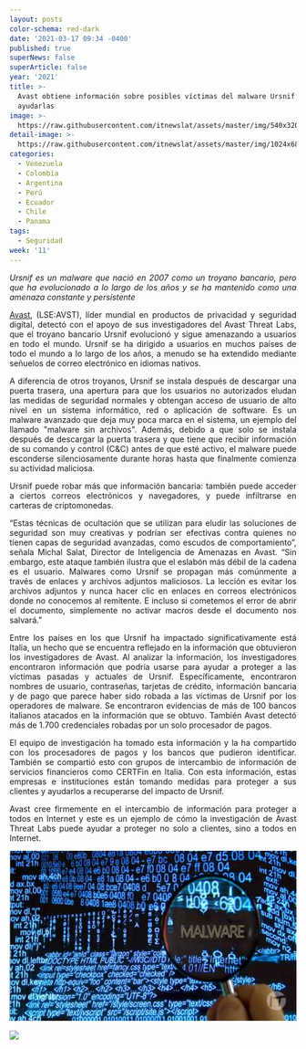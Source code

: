```yaml
---
layout: posts
color-schema: red-dark
date: '2021-03-17 09:34 -0400'
published: true
superNews: false
superArticle: false
year: '2021'
title: >-
  Avast obtiene información sobre posibles víctimas del malware Ursnif y procura
  ayudarlas
image: >-
  https://raw.githubusercontent.com/itnewslat/assets/master/img/540x320/Malware-Virus-p.jpg
detail-image: >-
  https://raw.githubusercontent.com/itnewslat/assets/master/img/1024x680/Malware-Virus-g.jpg
categories:
  - Venezuela
  - Colombia
  - Argentina
  - Perú
  - Ecuador
  - Chile
  - Panama
tags:
  - Seguridad
week: '11'
---
```

<p style="text-align: justify;"><strong></strong></p>
<p style="text-align: justify;"><em>Ursnif es un malware que nació en 2007 como un troyano bancario, pero que ha evolucionado a lo largo de los años y se ha mantenido como una amenaza constante y persistente</em></p>
<p style="text-align: justify;"><a href="https://www.avast.com/es-ar/index">Avast</a>, (LSE:AVST), líder mundial en productos de privacidad y seguridad digital, detectó con el apoyo de sus investigadores del Avast Threat Labs, que el troyano bancario Ursnif evolucionó y sigue amenazando a usuarios en todo el mundo. Ursnif se ha dirigido a usuarios en muchos países de todo el mundo a lo largo de los años, a menudo se ha extendido mediante señuelos de correo electrónico en idiomas nativos.</p>
<p style="text-align: justify;">A diferencia de otros troyanos, Ursnif se instala después de descargar una puerta trasera, una apertura para que los usuarios no autorizados eludan las medidas de seguridad normales y obtengan acceso de usuario de alto nivel en un sistema informático, red o aplicación de software. Es un malware avanzado que deja muy poca marca en el sistema, un ejemplo del llamado "malware sin archivos". Además, debido a que solo se instala después de descargar la puerta trasera y que tiene que recibir información de su comando y control (C&amp;C) antes de que esté activo, el malware puede esconderse silenciosamente durante horas hasta que finalmente comienza su actividad maliciosa.</p>
<p style="text-align: justify;">Ursnif puede robar más que información bancaria: también puede acceder a ciertos correos electrónicos y navegadores, y puede infiltrarse en carteras de criptomonedas.</p>
<p style="text-align: justify;">“Estas técnicas de ocultación que se utilizan para eludir las soluciones de seguridad son muy creativas y podrían ser efectivas contra quienes no tienen capas de seguridad avanzadas, como escudos de comportamiento”, señala Michal Salat, Director de Inteligencia de Amenazas en Avast. “Sin embargo, este ataque también ilustra que el eslabón más débil de la cadena es el usuario. Malwares como Ursnif se propagan más comúnmente a través de enlaces y archivos adjuntos maliciosos. La lección es evitar los archivos adjuntos y nunca hacer clic en enlaces en correos electrónicos donde no conocemos al remitente. E incluso si cometemos el error de abrir el documento, simplemente no activar macros desde el documento nos salvará.”</p>
<p style="text-align: justify;">Entre los países en los que Ursnif ha impactado significativamente está Italia, un hecho que se encuentra reflejado en la información que obtuvieron los investigadores de Avast. Al analizar la información, los investigadores encontraron información que podría usarse para ayudar a proteger a las víctimas pasadas y actuales de Ursnif. Específicamente, encontraron nombres de usuario, contraseñas, tarjetas de crédito, información bancaria y de pago que parece haber sido robada a las víctimas de Ursnif por los operadores de malware. Se encontraron evidencias de más de 100 bancos italianos atacados en la información que se obtuvo. También Avast detectó más de 1.700 credenciales robadas por un solo procesador de pagos.</p>
<p style="text-align: justify;">El equipo de investigación ha tomado esta información y la ha compartido con los procesadores de pagos y los bancos que pudieron identificar. También se compartió esto con grupos de intercambio de información de servicios financieros como CERTFin en Italia. Con esta información, estas empresas e instituciones están tomando medidas para proteger a sus clientes y ayudarlos a recuperarse del impacto de Ursnif.</p>
<p style="text-align: justify;">Avast cree firmemente en el intercambio de información para proteger a todos en Internet y este es un ejemplo de cómo la investigación de Avast Threat Labs puede ayudar a proteger no solo a clientes, sino a todos en Internet.</p>

![](https://raw.githubusercontent.com/itnewslat/assets/master/img/540x320/Malware-Virus-p.jpg)

<img src="https://tracker.metricool.com/c3po.jpg?hash=56f88a41e39ab42c063cc51676587a04"/>
